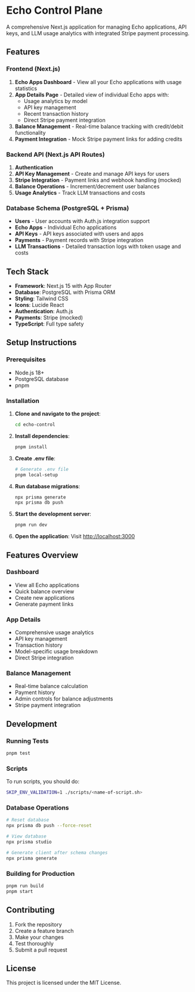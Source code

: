 # Echo Control Plane

A comprehensive Next.js application for managing Echo applications, API keys, and LLM usage analytics with integrated Stripe payment processing.

## Features

### Frontend (Next.js)

1. **Echo Apps Dashboard** - View all your Echo applications with usage statistics
2. **App Details Page** - Detailed view of individual Echo apps with:
   - Usage analytics by model
   - API key management
   - Recent transaction history
   - Direct Stripe payment integration
3. **Balance Management** - Real-time balance tracking with credit/debit functionality
4. **Payment Integration** - Mock Stripe payment links for adding credits

### Backend API (Next.js API Routes)

1. **Authentication**
2. **API Key Management** - Create and manage API keys for users
3. **Stripe Integration** - Payment links and webhook handling (mocked)
4. **Balance Operations** - Increment/decrement user balances
5. **Usage Analytics** - Track LLM transactions and costs

### Database Schema (PostgreSQL + Prisma)

- **Users** - User accounts with Auth.js integration support
- **Echo Apps** - Individual Echo applications
- **API Keys** - API keys associated with users and apps
- **Payments** - Payment records with Stripe integration
- **LLM Transactions** - Detailed transaction logs with token usage and costs

## Tech Stack

- **Framework**: Next.js 15 with App Router
- **Database**: PostgreSQL with Prisma ORM
- **Styling**: Tailwind CSS
- **Icons**: Lucide React
- **Authentication**: Auth.js
- **Payments**: Stripe (mocked)
- **TypeScript**: Full type safety

## Setup Instructions

### Prerequisites

- Node.js 18+
- PostgreSQL database
- pnpm

### Installation

1. **Clone and navigate to the project**:

   ```bash
   cd echo-control
   ```

2. **Install dependencies**:

   ```bash
   pnpm install
   ```

3. **Create .env file**:

   ```bash
   # Generate .env file
   pnpm local-setup
   ```

4. **Run database migrations**:

   ```bash
   npx prisma generate
   npx prisma db push
   ```

5. **Start the development server**:

   ```bash
   pnpm run dev
   ```

6. **Open the application**:
   Visit [http://localhost:3000](http://localhost:3000)

## Features Overview

### Dashboard

- View all Echo applications
- Quick balance overview
- Create new applications
- Generate payment links

### App Details

- Comprehensive usage analytics
- API key management
- Transaction history
- Model-specific usage breakdown
- Direct Stripe integration

### Balance Management

- Real-time balance calculation
- Payment history
- Admin controls for balance adjustments
- Stripe payment integration

## Development

### Running Tests

```bash
pnpm test
```

### Scripts

To run scripts, you should do:

```bash
SKIP_ENV_VALIDATION=1 ./scripts/<name-of-script.sh>
```

### Database Operations

```bash
# Reset database
npx prisma db push --force-reset

# View database
npx prisma studio

# Generate client after schema changes
npx prisma generate
```

### Building for Production

```bash
pnpm run build
pnpm start
```

## Contributing

1. Fork the repository
2. Create a feature branch
3. Make your changes
4. Test thoroughly
5. Submit a pull request

## License

This project is licensed under the MIT License.
